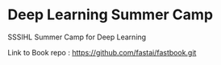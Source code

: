 # Deep Learning Summer Camp

SSSIHL Summer Camp for Deep Learning

Link to Book repo : <https://github.com/fastai/fastbook.git>
